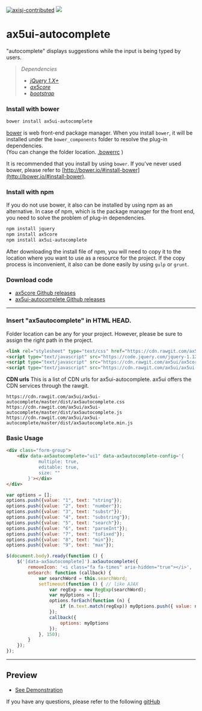 [![axisj-contributed](https://img.shields.io/badge/AXISJ.com-Contributed-green.svg)](https://github.com/axisj)
![](https://img.shields.io/badge/Seowoo-Mondo&Thomas-red.svg)

# ax5ui-autocomplete
"autocomplete" displays suggestions while the input is being typed by users.

> *Dependencies*
> * _[jQuery 1.X+](http://jquery.com/)_
> * _[ax5core](http://ax5.io/ax5core)_
> * _[bootstrap](http://getbootstrap.com/)_


### Install with bower
```sh
bower install ax5ui-autocomplete
```
[bower](http://bower.io/#install-bower) is web front-end package manager.
When you install `bower`, it will be installed under the `bower_components` folder to resolve the plug-in dependencies.  
(You can change the folder location. [.bowerrc](http://bower.io/docs/config/#bowerrc-specification) )

It is recommended that you install by using `bower`. 
If you've never used bower, please refer to [http://bower.io/#install-bower](http://bower.io/#install-bower).

### Install with npm
If you do not use bower, it also can be installed by using npm as an alternative.
In case of npm, which is the package manager for the front end, you need to solve the problem of plug-in dependencies.

```sh
npm install jquery
npm install ax5core
npm install ax5ui-autocomplete
```

After downloading the install file of npm, you will need to copy it to the location where you want to use as a resource for the project.
If the copy process is inconvenient, it also can be done easily by using `gulp` or `grunt`.

### Download code
- [ax5core Github releases](https://github.com/ax5ui/ax5core/releases)
- [ax5ui-autocomplete Github releases](https://github.com/ax5ui/ax5ui-autocomplete/releases)

* * *

### Insert "ax5autocomplete" in HTML HEAD.

Folder location can be any for your project. However, please be sure to assign the right path in the project.
```html
<link rel="stylesheet" type="text/css" href="https://cdn.rawgit.com/ax5ui/ax5ui-autocomplete/master/dist/ax5autocomplete.css" />
<script type="text/javascript" src="https://code.jquery.com/jquery-1.12.3.min.js"></script>
<script type="text/javascript" src="https://cdn.rawgit.com/ax5ui/ax5core/master/dist/ax5core.min.js"></script>
<script type="text/javascript" src="https://cdn.rawgit.com/ax5ui/ax5ui-autocomplete/master/dist/ax5autocomplete.min.js"></script>
```

**CDN urls**
This is a list of CDN urls for ax5ui-autocomplete. ax5ui offers the CDN services through the rawgit.
```
https://cdn.rawgit.com/ax5ui/ax5ui-autocomplete/master/dist/ax5autocomplete.css
https://cdn.rawgit.com/ax5ui/ax5ui-autocomplete/master/dist/ax5autocomplete.js
https://cdn.rawgit.com/ax5ui/ax5ui-autocomplete/master/dist/ax5autocomplete.min.js
```

### Basic Usage
```html
<div class="form-group">
    <div data-ax5autocomplete="ui1" data-ax5autocomplete-config='{
            multiple: true,
            editable: true,
            size: ""
        }'></div>
</div>
```
```js
var options = [];
options.push({value: "1", text: "string"});
options.push({value: "2", text: "number"});
options.push({value: "3", text: "substr"});
options.push({value: "4", text: "substring"});
options.push({value: "5", text: "search"});
options.push({value: "6", text: "parseInt"});
options.push({value: "7", text: "toFixed"});
options.push({value: "8", text: "min"});
options.push({value: "9", text: "max"});

$(document.body).ready(function () {
    $('[data-ax5autocomplete]').ax5autocomplete({
        removeIcon: '<i class="fa fa-times" aria-hidden="true"></i>',
        onSearch: function (callback) {
            var searchWord = this.searchWord;
            setTimeout(function () { // like AJAX
                var regExp = new RegExp(searchWord);
                var myOptions = [];
                options.forEach(function (n) {
                    if (n.text.match(regExp)) myOptions.push({ value: n.value, text: n.text });
                });
                callback({
                    options: myOptions
                });
            }, 150);
        }
    });
});
```


***

## Preview
- [See Demonstration](http://ax5.io/ax5ui-autocomplete/demo/index.html)

If you have any questions, please refer to the following [gitHub](https://github.com/ax5ui/ax5ui-kernel)